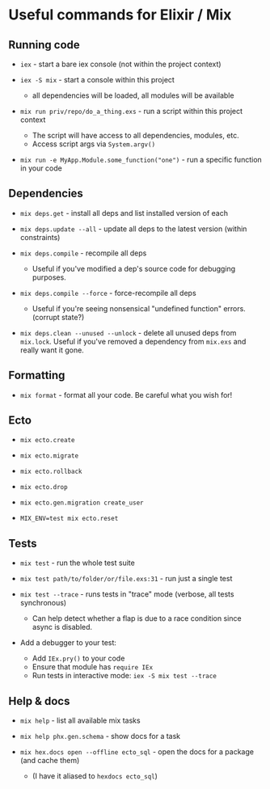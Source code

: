 # Useful commands for Elixir / Mix


## Running code

  * `iex` - start a bare iex console (not within the project context)

  * `iex -S mix` - start a console within this project
    - all dependencies will be loaded, all modules will be available

  * `mix run priv/repo/do_a_thing.exs` - run a script within this project context
    - The script will have access to all dependencies, modules, etc.
    - Access script args via `System.argv()`

  * `mix run -e MyApp.Module.some_function("one")` - run a specific function in your code


## Dependencies

  * `mix deps.get` - install all deps and list installed version of each

  * `mix deps.update --all` - update all deps to the latest version (within constraints)

  * `mix deps.compile` - recompile all deps
    - Useful if you've modified a dep's source code for debugging purposes.

  * `mix deps.compile --force` - force-recompile all deps
    - Useful if you're seeing nonsensical "undefined function" errors. (corrupt state?)

  * `mix deps.clean --unused --unlock` - delete all unused deps from `mix.lock`. Useful if you've removed a dependency from `mix.exs` and really want it gone.


## Formatting

  * `mix format` - format all your code. Be careful what you wish for!


## Ecto

  * `mix ecto.create`

  * `mix ecto.migrate`

  * `mix ecto.rollback`

  * `mix ecto.drop`

  * `mix ecto.gen.migration create_user`

  * `MIX_ENV=test mix ecto.reset`


## Tests

  * `mix test` - run the whole test suite

  * `mix test path/to/folder/or/file.exs:31` - run just a single test

  * `mix test --trace` - runs tests in "trace" mode (verbose, all tests synchronous)
    - Can help detect whether a flap is due to a race condition since async is disabled.

  * Add a debugger to your test:
    - Add `IEx.pry()` to your code
    - Ensure that module has `require IEx`
    - Run tests in interactive mode: `iex -S mix test --trace`


## Help & docs

  * `mix help` - list all available mix tasks

  * `mix help phx.gen.schema` - show docs for a task

  * `mix hex.docs open --offline ecto_sql` - open the docs for a package (and cache them)
    - (I have it aliased to `hexdocs ecto_sql`)
